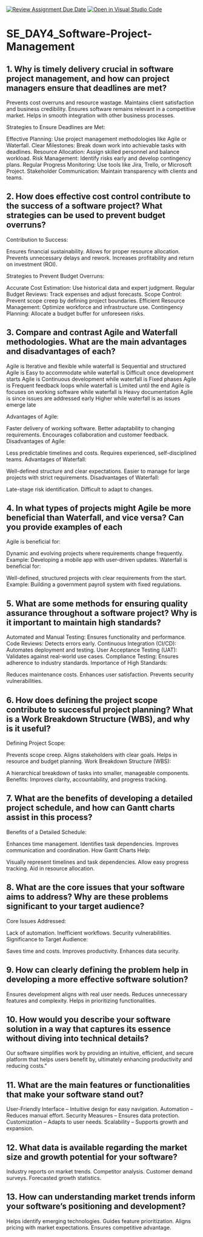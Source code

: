 [![Review Assignment Due Date](https://classroom.github.com/assets/deadline-readme-button-22041afd0340ce965d47ae6ef1cefeee28c7c493a6346c4f15d667ab976d596c.svg)](https://classroom.github.com/a/9pw6JKcu)
[![Open in Visual Studio Code](https://classroom.github.com/assets/open-in-vscode-2e0aaae1b6195c2367325f4f02e2d04e9abb55f0b24a779b69b11b9e10269abc.svg)](https://classroom.github.com/online_ide?assignment_repo_id=18493161&assignment_repo_type=AssignmentRepo)
# SE_DAY4_Software-Project-Management
## 1. Why is timely delivery crucial in software project management, and how can project managers ensure that deadlines are met?

Prevents cost overruns and resource wastage.
Maintains client satisfaction and business credibility.
Ensures software remains relevant in a competitive market.
Helps in smooth integration with other business processes.

Strategies to Ensure Deadlines are Met:

Effective Planning: Use project management methodologies like Agile or Waterfall.
Clear Milestones: Break down work into achievable tasks with deadlines.
Resource Allocation: Assign skilled personnel and balance workload.
Risk Management: Identify risks early and develop contingency plans.
Regular Progress Monitoring: Use tools like Jira, Trello, or Microsoft Project.
Stakeholder Communication: Maintain transparency with clients and teams.

## 2. How does effective cost control contribute to the success of a software project? What strategies can be used to prevent budget overruns?

Contribution to Success:

Ensures financial sustainability.
Allows for proper resource allocation.
Prevents unnecessary delays and rework.
Increases profitability and return on investment (ROI).


Strategies to Prevent Budget Overruns:

Accurate Cost Estimation: Use historical data and expert judgment.
Regular Budget Reviews: Track expenses and adjust forecasts.
Scope Control: Prevent scope creep by defining project boundaries.
Efficient Resource Management: Optimize workforce and infrastructure use.
Contingency Planning: Allocate a budget buffer for unforeseen risks.

## 3. Compare and contrast Agile and Waterfall methodologies. What are the main advantages and disadvantages of each?

Agile is	Iterative and flexible while waterfall is Sequential and structured
Agile is	Easy to accommodate	while waterfall is Difficult once development starts
Agile is Continuous development while waterfall is Fixed phases
Agile is	Frequent feedback loops while waterfall is Limited until the end
Agile is focuses on working software while waterfall is Heavy documentation
Agile is since issues are addressed early	Higher while waterfall is as issues emerge late

Advantages of Agile:

Faster delivery of working software.
Better adaptability to changing requirements.
Encourages collaboration and customer feedback.
Disadvantages of Agile:

Less predictable timelines and costs.
Requires experienced, self-disciplined teams.
Advantages of Waterfall:

Well-defined structure and clear expectations.
Easier to manage for large projects with strict requirements.
Disadvantages of Waterfall:

Late-stage risk identification.
Difficult to adapt to changes.

## 4. In what types of projects might Agile be more beneficial than Waterfall, and vice versa? Can you provide examples of each

Agile is beneficial for:

Dynamic and evolving projects where requirements change frequently.
Example: Developing a mobile app with user-driven updates.
Waterfall is beneficial for:

Well-defined, structured projects with clear requirements from the start.
Example: Building a government payroll system with fixed regulations.

## 5. What are some methods for ensuring quality assurance throughout a software project? Why is it important to maintain high standards?

Automated and Manual Testing: Ensures functionality and performance.
Code Reviews: Detects errors early.
Continuous Integration (CI/CD): Automates deployment and testing.
User Acceptance Testing (UAT): Validates against real-world use cases.
Compliance Testing: Ensures adherence to industry standards.
Importance of High Standards:

Reduces maintenance costs.
Enhances user satisfaction.
Prevents security vulnerabilities.

## 6. How does defining the project scope contribute to successful project planning? What is a Work Breakdown Structure (WBS), and why is it useful?

Defining Project Scope:

Prevents scope creep.
Aligns stakeholders with clear goals.
Helps in resource and budget planning.
Work Breakdown Structure (WBS):

A hierarchical breakdown of tasks into smaller, manageable components.
Benefits: Improves clarity, accountability, and progress tracking.
## 7. What are the benefits of developing a detailed project schedule, and how can Gantt charts assist in this process?

Benefits of a Detailed Schedule:

Enhances time management.
Identifies task dependencies.
Improves communication and coordination.
How Gantt Charts Help:

Visually represent timelines and task dependencies.
Allow easy progress tracking.
Aid in resource allocation.
## 8. What are the core issues that your software aims to address? Why are these problems significant to your target audience?

Core Issues Addressed:

Lack of automation.
Inefficient workflows.
Security vulnerabilities.
Significance to Target Audience:

Saves time and costs.
Improves productivity.
Enhances data security.

## 9. How can clearly defining the problem help in developing a more effective software solution?

Ensures development aligns with real user needs.
Reduces unnecessary features and complexity.
Helps in prioritizing functionalities.

## 10. How would you describe your software solution in a way that captures its essence without diving into technical details?

Our software simplifies work by providing an intuitive, efficient, and secure platform that helps users benefit by, ultimately enhancing productivity and reducing costs."


## 11. What are the main features or functionalities that make your software stand out?

User-Friendly Interface – Intuitive design for easy navigation.
Automation – Reduces manual effort.
Security Measures – Ensures data protection.
Customization – Adapts to user needs.
Scalability – Supports growth and expansion.

## 12. What data is available regarding the market size and growth potential for your software?

Industry reports on market trends.
Competitor analysis.
Customer demand surveys.
Forecasted growth statistics.
## 13. How can understanding market trends inform your software’s positioning and development?

Helps identify emerging technologies.
Guides feature prioritization.
Aligns pricing with market expectations.
Ensures competitive advantage.
